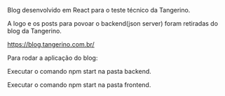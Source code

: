 Blog desenvolvido em React para o teste técnico da Tangerino.

A logo e os posts para povoar o backend(json server) foram retiradas do blog da Tangerino.

https://blog.tangerino.com.br/

Para rodar a aplicação do blog:

Executar o comando npm start na pasta backend. 

Executar o comando npm start na pasta frontend.
